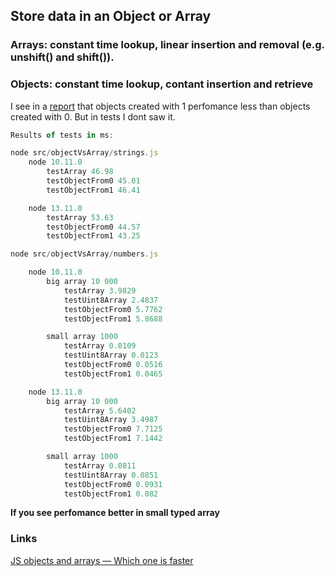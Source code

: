 ## Store data in an Object or Array

### Arrays: constant time lookup, linear insertion and removal (e.g. unshift() and shift()).

### Objects: constant time lookup, contant insertion and retrieve

I see in a [report](https://www.youtube.com/watch?v=kl7a1LWXjtI) that objects created with 1 perfomance less than objects created with 0. But in tests I dont saw it.

```js
Results of tests in ms:

node src/objectVsArray/strings.js
    node 10.11.0
        testArray 46.98
        testObjectFrom0 45.01
        testObjectFrom1 46.41

    node 13.11.0
        testArray 53.63
        testObjectFrom0 44.57
        testObjectFrom1 43.25

node src/objectVsArray/numbers.js

    node 10.11.0
        big array 10 000
            testArray 3.9829
            testUint8Array 2.4837
            testObjectFrom0 5.7762
            testObjectFrom1 5.8688

        small array 1000
            testArray 0.0109
            testUint8Array 0.0123
            testObjectFrom0 0.0516
            testObjectFrom1 0.0465

    node 13.11.0
        big array 10 000
            testArray 5.6402
            testUint8Array 3.4987
            testObjectFrom0 7.7125
            testObjectFrom1 7.1442

        small array 1000
            testArray 0.0811
            testUint8Array 0.0851
            testObjectFrom0 0.0931
            testObjectFrom1 0.082
```

**If you see perfomance better in small typed array**

### Links

[JS objects and arrays — Which one is faster](https://medium.com/@sherryhsu/js-objects-and-arrays-which-one-is-faster-cfcdb1281704)
